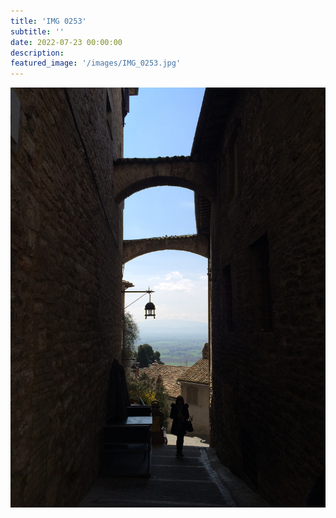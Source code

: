 ```yaml
---
title: 'IMG 0253'
subtitle: ''
date: 2022-07-23 00:00:00
description: 
featured_image: '/images/IMG_0253.jpg'
---
```


![](/images/IMG_0253.jpg)
